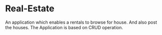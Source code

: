 # Real-Estate
An application which enables a rentals to browse for house. And also post the houses. The Application is based on CRUD operation.
